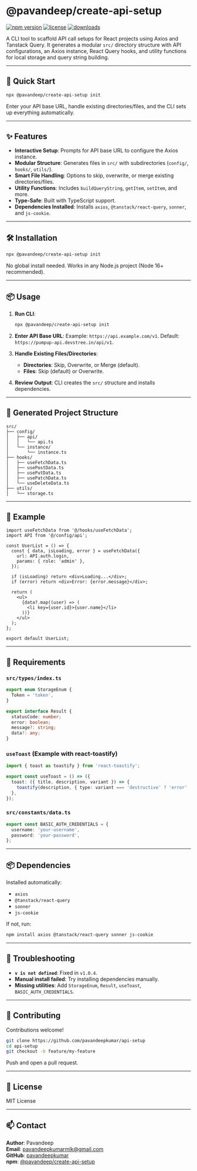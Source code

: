 
# @pavandeep/create-api-setup

[![npm version](https://img.shields.io/npm/v/@pavandeep/create-api-setup.svg)](https://www.npmjs.com/package/@pavandeep/create-api-setup)
[![license](https://img.shields.io/npm/l/@pavandeep/create-api-setup.svg)](https://github.com/pavandeepkumar/api-setup/blob/main/LICENSE)
[![downloads](https://img.shields.io/npm/dt/@pavandeep/create-api-setup.svg)](https://www.npmjs.com/package/@pavandeep/create-api-setup)

A CLI tool to scaffold API call setups for React projects using Axios and Tanstack Query. It generates a modular `src/` directory structure with API configurations, an Axios instance, React Query hooks, and utility functions for local storage and query string building.

---

## 🚀 Quick Start

```bash
npx @pavandeep/create-api-setup init
```

Enter your API base URL, handle existing directories/files, and the CLI sets up everything automatically.

---

## ✨ Features

- **Interactive Setup**: Prompts for API base URL to configure the Axios instance.
- **Modular Structure**: Generates files in `src/` with subdirectories (`config/`, `hooks/`, `utils/`).
- **Smart File Handling**: Options to skip, overwrite, or merge existing directories/files.
- **Utility Functions**: Includes `buildQueryString`, `getItem`, `setItem`, and more.
- **Type-Safe**: Built with TypeScript support.
- **Dependencies Installed**: Installs `axios`, `@tanstack/react-query`, `sonner`, and `js-cookie`.

---

## 🛠️ Installation

```bash
npx @pavandeep/create-api-setup init
```

No global install needed. Works in any Node.js project (Node 16+ recommended).

---

## 📦 Usage

1. **Run CLI**:
    ```bash
    npx @pavandeep/create-api-setup init
    ```

2. **Enter API Base URL**:
    Example: `https://api.example.com/v1`. Default: `https://pumpup-api.devstree.in/api/v1`.

3. **Handle Existing Files/Directories**:
    - **Directories**: Skip, Overwrite, or Merge (default).
    - **Files**: Skip (default) or Overwrite.

4. **Review Output**: CLI creates the `src/` structure and installs dependencies.

---

## 📁 Generated Project Structure

```plaintext
src/
├── config/
│   ├── api/
│   │   └── api.ts
│   └── instance/
│       └── instance.ts
├── hooks/
│   ├── useFetchData.ts
│   ├── usePostData.ts
│   ├── usePutData.ts
│   ├── usePatchData.ts
│   └── useDeleteData.ts
├── utils/
│   └── storage.ts
```

---

## 📄 Example

```tsx
import useFetchData from '@/hooks/useFetchData';
import API from '@/config/api';

const UserList = () => {
  const { data, isLoading, error } = useFetchData({
    url: API.auth.login,
    params: { role: 'admin' },
  });

  if (isLoading) return <div>Loading...</div>;
  if (error) return <div>Error: {error.message}</div>;

  return (
    <ul>
      {data?.map((user) => (
        <li key={user.id}>{user.name}</li>
      ))}
    </ul>
  );
};

export default UserList;
```

---

## 🔧 Requirements

### `src/types/index.ts`

```ts
export enum StorageEnum {
  Token = 'token',
}

export interface Result {
  statusCode: number;
  error: boolean;
  message?: string;
  data?: any;
}
```

### `useToast` (Example with react-toastify)

```ts
import { toast as toastify } from 'react-toastify';

export const useToast = () => ({
  toast: ({ title, description, variant }) => {
    toastify(description, { type: variant === 'destructive' ? 'error' : 'success' });
  },
});
```

### `src/constants/data.ts`

```ts
export const BASIC_AUTH_CREDENTIALS = {
  username: 'your-username',
  password: 'your-password',
};
```

---

## 📦 Dependencies

Installed automatically:
- `axios`
- `@tanstack/react-query`
- `sonner`
- `js-cookie`

If not, run:

```bash
npm install axios @tanstack/react-query sonner js-cookie
```

---

## 🧰 Troubleshooting

- **`v is not defined`**: Fixed in `v1.0.4`.
- **Manual install failed**: Try installing dependencies manually.
- **Missing utilities**: Add `StorageEnum`, `Result`, `useToast`, `BASIC_AUTH_CREDENTIALS`.

---

## 🤝 Contributing

Contributions welcome!

```bash
git clone https://github.com/pavandeepkumar/api-setup
cd api-setup
git checkout -b feature/my-feature
```

Push and open a pull request.

---

## 📄 License

MIT License

---

## 📫 Contact

**Author**: Pavandeep  
**Email**: pavandeepkumarmlk@gmail.com  
**GitHub**: [pavandeepkumar](https://github.com/pavandeepkumar/api-setup)  
**npm**: [@pavandeep/create-api-setup](https://www.npmjs.com/package/@pavandeep/create-api-setup)